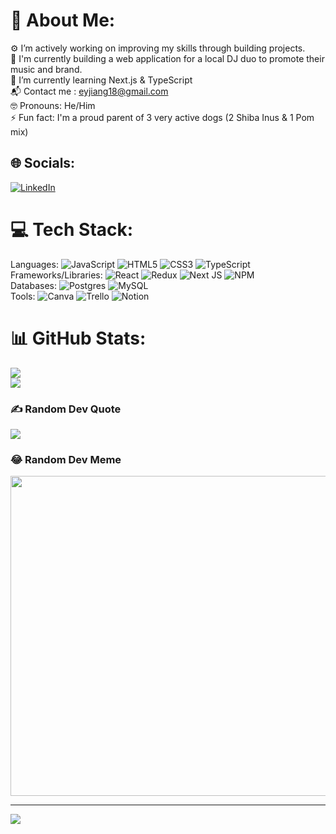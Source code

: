 # 💫 About Me:
⚙️ I’m actively working on improving my skills through building projects.<br>
🔧 I'm currently building a web application for a local DJ duo to promote their music and brand.<br>
🌱 I’m currently learning Next.js & TypeScript<br>
📬 Contact me : eyjiang18@gmail.com<br>
🤓 Pronouns: He/Him<br>
⚡ Fun fact: I'm a proud parent of 3 very active dogs (2 Shiba Inus & 1 Pom mix)


## 🌐 Socials:
[![LinkedIn](https://img.shields.io/badge/LinkedIn-%230077B5.svg?logo=linkedin&logoColor=white)](https://linkedin.com/in/https://www.linkedin.com/in/ericyjiang/) 

# 💻 Tech Stack:
Languages: 
![JavaScript](https://img.shields.io/badge/javascript-%23323330.svg?style=flat&logo=javascript&logoColor=%23F7DF1E) 
![HTML5](https://img.shields.io/badge/html5-%23E34F26.svg?style=flat&logo=html5&logoColor=white) 
![CSS3](https://img.shields.io/badge/css3-%231572B6.svg?style=flat&logo=css3&logoColor=white) 
![TypeScript](https://img.shields.io/badge/typescript-%23007ACC.svg?style=flat&logo=typescript&logoColor=white) <br>
Frameworks/Libraries:
![React](https://img.shields.io/badge/react-%2320232a.svg?style=flat&logo=react&logoColor=%2361DAFB) 
![Redux](https://img.shields.io/badge/redux-%23593d88.svg?style=flat&logo=redux&logoColor=white) 
![Next JS](https://img.shields.io/badge/Next-black?style=flat&logo=next.js&logoColor=white) 
![NPM](https://img.shields.io/badge/NPM-%23000000.svg?style=flat&logo=npm&logoColor=white) <br>
Databases:
![Postgres](https://img.shields.io/badge/postgres-%23316192.svg?style=flat&logo=postgresql&logoColor=white)
![MySQL](https://img.shields.io/badge/mysql-%2300f.svg?style=flat&logo=mysql&logoColor=white) <br>
Tools:
![Canva](https://img.shields.io/badge/Canva-%2300C4CC.svg?style=flat&logo=Canva&logoColor=white) 
![Trello](https://img.shields.io/badge/Trello-%23026AA7.svg?style=flat&logo=Trello&logoColor=white) 
![Notion](https://img.shields.io/badge/Notion-%23000000.svg?style=flat&logo=notion&logoColor=white)
# 📊 GitHub Stats:
![](https://github-readme-stats.vercel.app/api?username=ericyjiang&theme=gotham&hide_border=false&include_all_commits=true&count_private=true)<br/>
![](https://github-readme-streak-stats.herokuapp.com/?user=ericyjiang&theme=gotham&hide_border=false)<br/>


### ✍️ Random Dev Quote
![](https://quotes-github-readme.vercel.app/api?type=horizontal&theme=tokyonight)

### 😂 Random Dev Meme
<img src="https://random-memer.herokuapp.com/" width="512px"/>

---
[![](https://visitcount.itsvg.in/api?id=ericyjiang&icon=2&color=8)](https://visitcount.itsvg.in)
